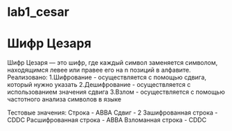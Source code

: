 ﻿# lab1_cesar
# Шифр Цезаря
Шифр Цезаря — это шифр, где каждый символ заменяется символом, находящимся левее или правее его на n позиций в алфавите.
Реализовано: 
1.Шифрование - осуществляется с помощью сдвига, который нужно указать
2.Дешифрование -  осуществляется с использованием значения сдвига
3.Взлом - осуществляется с помощью частотного анализа символов в языке

Тестовые значения: 
Строка - ABBA
Сдвиг - 2
Зашифрованная строка - CDDC
Расшифрованная строка - ABBA
Взломанная строка - CDDC
